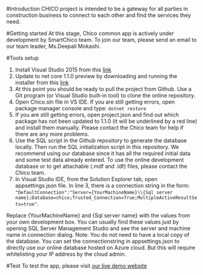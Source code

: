 #Introduction
CHICO project is intended to be a gateway for all parties in construction business to connect to each other and find the services they need.

#Getting started
At this stage, Chico common app is actively under development by SmartChico team. To join our team, please send an email to our team leader, Ms.Deepali Mokashi.

#Tools setup
1. Install Visual Studio 2015 from this [link](https://www.microsoft.com/net/core#windowsvs2015)
2. Update to net core 1.1.0 preview by downloading and running the installer from this [link](https://github.com/dotnet/core/blob/master/release-notes/preview-download.md)
3. At this point you should be ready to pull the project from Github. Use a Git program (or Visual Studio built-in tool) to clone the online repository.
4. Open Chico.sln file in VS IDE. If you are still getting errors, open package manager console and type:
`dotnet restore`
5. If you are still getting errors, open project.json and find out which package has not been updated to 1.1.0 (it will be underlined by a red line) and install them manually. Please contact the Chico team for help if there are any more problems.
6. Use the SQL script in the Github repository to generate the database locally. Then run the SQL initialization script in this repository. We recommend using our database since it has all the required initial data and some test data already entered. To use the online development database or to get attachable (.mdf and .ldf) files, please contact the Chico team.
7. In Visual Studio IDE, from the Solution Explorer tab, open appsettings.json file. In line 3, there is a connection string in the form:
`"DefaultConnection":"Server={YourMachineName}\\{Sql server name};Database=chico;Trusted_Connection=True;MultipleActiveResultSets=true"`.

Replace {YourMachineName} and {Sql server name} with the values from your own development box. You can usually find these values just by opening SQL Server Management Studio and see the server and machine name in connection dialog.
Note: You do not need to have a local copy of the database. You can set the connectionstring in appsettings.json to directly use our online database hosted on Azure cloud. But this will require whitelisting your IP address by the cloud admin.

#Test
To test the app, please visit [our live demo website](http://smartchico.azurewebsites.net)
